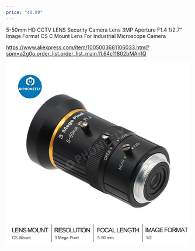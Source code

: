 ```yaml
---
price: "40.99"
---
```


5-50mm HD CCTV LENS Security Camera Lens 3MP Aperture F1.4 1/2.7" Image Format CS C Mount Lens For Industrial Microscope Camera

https://www.aliexpress.com/item/1005003681106033.html?spm=a2g0o.order_list.order_list_main.11.64c11802bMAn1Q

![](img/Pasted%20image%2020241229214746.png)